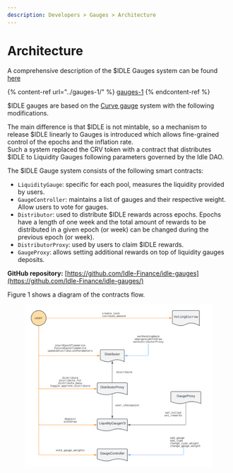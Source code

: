 ```yaml
---
description: Developers > Gauges > Architecture
---
```


# Architecture

A comprehensive description of the $IDLE Gauges system can be found [here](../gauges-1/)

{% content-ref url="../gauges-1/" %}
[gauges-1](../gauges-1/)
{% endcontent-ref %}

$IDLE gauges are based on the [Curve gauge](https://curve.readthedocs.io/dao-gauges.html) system with the following modifications.

The main difference is that $IDLE is not mintable, so a mechanism to release $IDLE linearly to Gauges is introduced which allows fine-grained control of the epochs and the inflation rate.\
Such a system replaced the CRV token with a contract that distributes $IDLE to Liquidity Gauges following parameters governed by the Idle DAO.

The $IDLE Gauge system consists of the following smart contracts:

* `LiquidityGauge`: specific for each pool, measures the liquidity provided by users.
* `GaugeController`: maintains a list of gauges and their respective weight. Allow users to vote for gauges.
* `Distributor`: used to distribute $IDLE rewards across epochs. Epochs have a length of one week and the total amount of rewards to be distributed in a given epoch (or week) can be changed during the previous epoch (or week).
* `DistributorProxy`: used by users to claim $IDLE rewards.
* `GaugeProxy`: allows setting additional rewards on top of liquidity gauges deposits.

**GitHub repository:** [https://github.com/Idle-Finance/idle-gauges](https://github.com/Idle-Finance/idle-gauges/)

Figure 1 shows a diagram of the contracts flow.

<figure><img src="../../../.gitbook/assets/Dev scheme.png" alt=""><figcaption></figcaption></figure>
